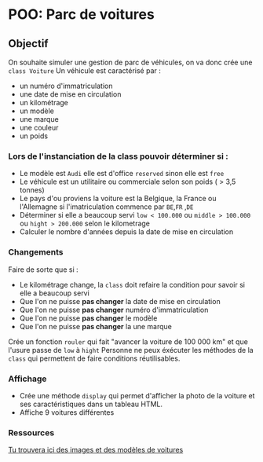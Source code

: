 # POO: Parc de voitures

## Objectif

On souhaite simuler une gestion de parc de véhicules, on va donc crée une `class Voiture`
Un véhicule est caractérisé par :

- un numéro d'immatriculation
- une date de mise en circulation
- un kilométrage
- un modèle
- une marque
- une couleur
- un poids

### Lors de l'instanciation de la class pouvoir déterminer si :

- Le modèle est `Audi` elle est d'office `reserved` sinon elle est `free`
- Le véhicule est un utilitaire ou commerciale selon son poids ( > 3,5 tonnes)
- Le pays d'ou proviens la voiture est la Belgique, la France ou l'Allemagne si l'imatriculation commence par `BE`,`FR` ,`DE`
- Déterminer si elle a beaucoup servi `low < 100.000` ou `middle > 100.000` ou `hight > 200.000` selon le kilometrage
- Calculer le nombre d'années depuis la date de mise en circulation

### Changements

Faire de sorte que si :

- Le kilométrage change, la `class` doit refaire la condition pour savoir si elle a beaucoup servi
- Que l'on ne puisse **pas changer** la date de mise en circulation
- Que l'on ne puisse **pas changer** numéro d'immatriculation
- Que l'on ne puisse **pas changer** le modèle
- Que l'on ne puisse **pas changer** la une marque

Crée un fonction `rouler` qui fait "avancer la voiture de 100 000 km" et que l'usure passe de `low` à `hight`
Personne ne peux éxécuter les méthodes de la `class` qui permettent de faire conditions réutilisables.

### Affichage

- Crée une méthode `display` qui permet d'afficher la photo de la voiture et ses caractéristiques dans un tableau HTML.
- Affiche 9 voitures différentes

### Ressources

[Tu trouvera ici des images et des modèles de voitures](http://www.cars-data.com/)
